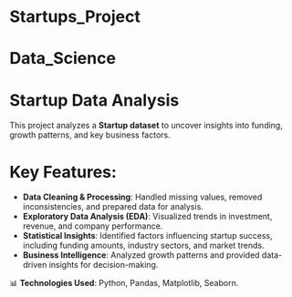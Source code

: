 # Startups_Project
# **Data_Science**

# Startup Data Analysis  

This project analyzes a **Startup dataset** to uncover insights into funding, growth patterns, and key business factors.  

# Key Features:  
- **Data Cleaning & Processing**: Handled missing values, removed inconsistencies, and prepared data for analysis.  
- **Exploratory Data Analysis (EDA)**: Visualized trends in investment, revenue, and company performance.  
- **Statistical Insights**: Identified factors influencing startup success, including funding amounts, industry sectors, and market trends.  
- **Business Intelligence**: Analyzed growth patterns and provided data-driven insights for decision-making.  

📊 **Technologies Used**: Python, Pandas, Matplotlib, Seaborn.

